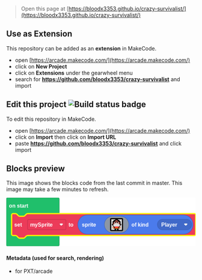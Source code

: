  


> Open this page at [https://bloodx3353.github.io/crazy-survivalist/](https://bloodx3353.github.io/crazy-survivalist/)

## Use as Extension

This repository can be added as an **extension** in MakeCode.

* open [https://arcade.makecode.com/](https://arcade.makecode.com/)
* click on **New Project**
* click on **Extensions** under the gearwheel menu
* search for **https://github.com/bloodx3353/crazy-survivalist** and import

## Edit this project ![Build status badge](https://github.com/bloodx3353/crazy-survivalist/workflows/MakeCode/badge.svg)

To edit this repository in MakeCode.

* open [https://arcade.makecode.com/](https://arcade.makecode.com/)
* click on **Import** then click on **Import URL**
* paste **https://github.com/bloodx3353/crazy-survivalist** and click import

## Blocks preview

This image shows the blocks code from the last commit in master.
This image may take a few minutes to refresh.

![A rendered view of the blocks](https://github.com/bloodx3353/crazy-survivalist/raw/master/.github/makecode/blocks.png)

#### Metadata (used for search, rendering)

* for PXT/arcade
<script src="https://makecode.com/gh-pages-embed.js"></script><script>makeCodeRender("{{ site.makecode.home_url }}", "{{ site.github.owner_name }}/{{ site.github.repository_name }}");</script>
